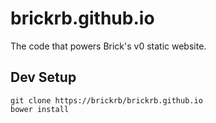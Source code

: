 # brickrb.github.io

The code that powers Brick's v0 static website.

## Dev Setup

```
git clone https://brickrb/brickrb.github.io
bower install
```